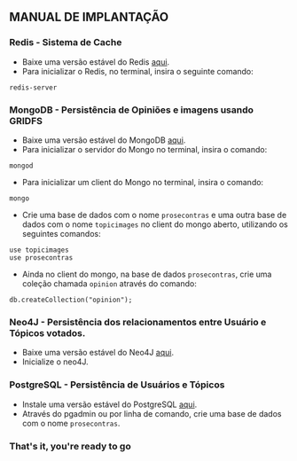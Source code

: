 ## MANUAL DE IMPLANTAÇÃO

### Redis - Sistema de Cache

- Baixe uma versão estável do Redis [aqui](http://redis.io/download).
- Para inicializar o Redis, no terminal, insira o seguinte comando:
```
redis-server
```

### MongoDB - Persistência de Opiniões e imagens usando GRIDFS

- Baixe uma versão estável do MongoDB [aqui](https://www.mongodb.com/download-center).
- Para inicializar o servidor do Mongo no terminal, insira o comando: 
```
mongod
```
- Para inicializar um client do Mongo no terminal, insira o comando: 
```
mongo
```
- Crie uma base de dados com o nome `prosecontras` e uma outra base de dados com o nome `topicimages` no client do mongo aberto, 
utilizando os seguintes comandos:
```
use topicimages
use prosecontras
```
- Ainda no client do mongo, na base de dados `prosecontras`, crie uma coleção chamada `opinion` através do comando:
```
db.createCollection("opinion");
```

### Neo4J - Persistência dos relacionamentos entre Usuário e Tópicos votados.
- Baixe uma versão estável do Neo4J [aqui](https://neo4j.com/download/).
- Inicialize o neo4J.

### PostgreSQL - Persistência de Usuários e Tópicos

- Instale uma versão estável do PostgreSQL [aqui](https://www.postgresql.org/download/).
- Através do pgadmin ou por linha de comando, crie uma base de dados com o nome `prosecontras`.

### That's it, you're ready to go


